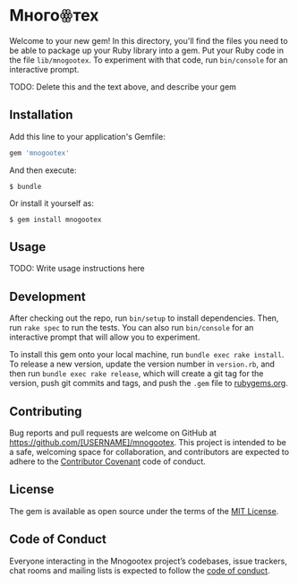 # Многоꙮтех

Welcome to your new gem! In this directory, you'll find the files you need to be able to package up your Ruby library into a gem. Put your Ruby code in the file `lib/mnogootex`. To experiment with that code, run `bin/console` for an interactive prompt.

TODO: Delete this and the text above, and describe your gem

## Installation

Add this line to your application's Gemfile:

```ruby
gem 'mnogootex'
```

And then execute:

    $ bundle

Or install it yourself as:

    $ gem install mnogootex

## Usage

TODO: Write usage instructions here

## Development

After checking out the repo, run `bin/setup` to install dependencies. Then, run `rake spec` to run the tests. You can also run `bin/console` for an interactive prompt that will allow you to experiment.

To install this gem onto your local machine, run `bundle exec rake install`. To release a new version, update the version number in `version.rb`, and then run `bundle exec rake release`, which will create a git tag for the version, push git commits and tags, and push the `.gem` file to [rubygems.org](https://rubygems.org).

## Contributing

Bug reports and pull requests are welcome on GitHub at https://github.com/[USERNAME]/mnogootex. This project is intended to be a safe, welcoming space for collaboration, and contributors are expected to adhere to the [Contributor Covenant](http://contributor-covenant.org) code of conduct.

## License

The gem is available as open source under the terms of the [MIT License](https://opensource.org/licenses/MIT).

## Code of Conduct

Everyone interacting in the Mnogootex project’s codebases, issue trackers, chat rooms and mailing lists is expected to follow the [code of conduct](https://github.com/[USERNAME]/mnogootex/blob/master/CODE_OF_CONDUCT.md).
